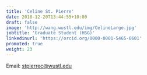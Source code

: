 ```yaml
---
title: 'Celine St. Pierre'
date: 2018-12-20T13:44:55+10:00
draft: false
image: 'http://wang.wustl.edu/img/CelineLarge.jpg'
jobtitle: 'Graduate Student (HSG)'
linkedinurl: 'https://orcid.org/0000-0001-5465-6601'
promoted: true
weight: 23
---
```

Email: stpierrec@wustl.edu